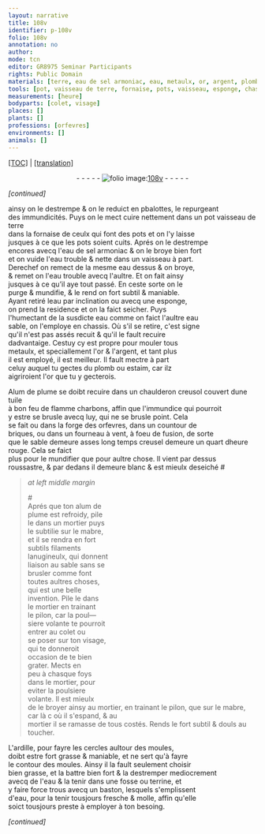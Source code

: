 ```yaml
---
layout: narrative
title: 108v
identifier: p-108v
folio: 108v
annotation: no
author:
mode: tcn
editor: GR8975 Seminar Participants
rights: Public Domain
materials: [terre, eau de sel armoniac, eau, metaulx, or, argent, plomb, estaim, Alum de plume, tuile, charbons, briques, alum de plume, mabre, ardille]
tools: [pot, vaisseau de terre, fornaise, pots, vaisseau, esponge, chassis, chaulderon, creusol, tuile, forge des orfevres, fourneau à vent, à foeu de fusion, creusel, mortier, mabre, pilon, moules, fosse, terrine, baston]
measurements: [heure]
bodyparts: [colet, visage]
places: []
plants: []
professions: [orfevres]
environments: []
animals: []
---
```


<p><a href="{{ site.baseurl }}/normalized/">[TOC]</a> | <a href="{{ site.baseurl }}/texts/p-108v_tl/" target="_blank">[translation]</a></p><div class="folio" align="center">- - - - - <a href="http://gallica.bnf.fr/ark:/12148/btv1b10500001g/f222.image" target="_blank"><img src="https://cu-mkp.github.io/2017-workshop-edition/assets/photo-icon.png" alt="folio image: " style="display:inline-block; margin-bottom:-3px;"/>108v</a> - - - - - </div>  
 
*[continued]*
  
ainsy on le destrempe & on le reduict en <span class="del">p</span><span class="add">b</span>alottes, le repurgeant<br/> des immundicités. Puys on le mect cuire nettem<span class="exp">ent</span> dans un <span class="del"><span class="tl">pot</span></span> <span class="add"><span class="tl">vaisseau de <span class="m">terre</span></span></span><br/> dans la <span class="tl">fornaise</span> de ceulx qui font des <span class="tl">pots</span> et on l'y laisse<br/> jusques à ce que les <span class="tl">pots</span> soie<span class="exp">n</span>t cuits. Aprés on le destrempe<br/> encores avecq l'<span class="m">eau de sel armoniac</span> & on le broye bien fort<br/> et on vuide l'<span class="m">eau</span> trouble & nette dans un <span class="tl">vaisseau</span> à part.<br/> Derechef on remect de la mesme <span class="m">eau</span> dessus & on broye,<br/> & remet on l'<span class="m">eau</span> trouble avecq l'aultre. Et on fait ainsy<br/> jusques à ce qu’il aye tout passé. En ceste sorte on le<br/> purge & mundifie, & le rend on fort subtil & maniable.<br/> Ayant retiré l<span class="m">eau</span> par inclination ou avecq une <span class="tl">esponge</span>,<br/> on prend la residence et on la faict seicher. Puys<br/> l'humectant de la susdicte <span class="m">eau</span> co<span class="exp">mm</span>e on faict l'aultre <span class="del"><span class="m">eau</span></span><br/> sable, on l'employe en <span class="tl">chassis</span>. Où s'il se retire, c'est signe<br/> qu'il n'est pas assés recuit & qu'il le fault recuire<br/> dadvantaige. Cestuy cy est propre pour mouler tous<br/> <span class="m">metaulx</span>, et speciallem<span class="exp">ent</span> l'<span class="m">or</span> & l'<span class="m">argent</span>, et tant plus<br/> il est employé, il est meilleur. Il fault mectre à part<br/> celuy auquel tu gectes du <span class="m">plomb</span> ou <span class="m">estaim</span>, car ilz<br/> aigriroi<span class="x">en</span>t l'<span class="m">or</span> que tu y gecterois.
 
<span class="m">Alum de plume</span> se doibt recuire dans un <span class="del"><span class="tl">chaulderon</span></span> <span class="add"><span class="tl">creusol</span> couvert dune <span class="tl"><span class="m">tuile</span></span></span><br/> à bon feu de <span class="del">flamme</span> <span class="add"><span class="m">charbons</span></span>, affin que l'immundice qui pourroit<br/> y estre se brusle avecq luy, qui ne se brusle point. Cela<br/> se fait ou dans la <span class="tl">forge des <span class="pro">orfevres</span></span>, dans un countour de<br/> <span class="m">briques</span>, ou dans un <span class="tl">fourneau à vent</span>, <span class="tl">à foeu de fusion</span>, de sorte<br/> que le <span class="del">sable demeure asses long temps</span> <span class="add"><span class="tl">creusel</span> demeure un quart d<span class="ms"><span class="tmp">heure</span></span></span> rouge. Cela se faict<br/> plus pour le mundifier que pour aultre chose. Il vient par dessus<br/> roussastre, & par dedans il demeure blanc & est mieulx deseiché #
 
> *at left middle margin*
> 
> 
>   #<br/> Aprés que ton <span class="m">alum de<br/> plume</span> est refroidy, pile<br/> le dans un <span class="tl">mortier</span> puys<br/> le subtilie sur le <span class="tl"><span class="m">mabre</span></span>,<br/> et il se rendra en fort<br/> subtils filaments<br/> lanugineulx, qui donnent<br/> liaison au sable sans se<br/> brusler comme font<br/> toutes aultres choses,<br/> qui est une belle<br/> invention. Pile le da<span class="exp">n</span>s<br/> le <span class="tl">mortier</span> en traina<span class="exp">n</span>t<br/> le <span class="tl">pilon</span>, car la poul—<br/> siere volante te pourroit<br/> entrer au <span class="bp">colet</span> ou<br/> se poser sur ton <span class="bp">visage</span>,<br/> qui te donneroit<br/> occasion de te bien<br/> grater. Mects en<br/> peu à chasque foys<br/> dans le <span class="tl">mortier</span>, pour<br/> eviter la poulsiere<br/> volante. Il est mieulx<br/> de le broyer ainsy au <span class="tl">mortier</span>, en trainant le <span class="tl">pilon</span>, que sur le <span class="tl"><span class="m">mabre</span></span>, <span class="del">car</span> là <span class="del">c</span> où il s'espand, & au<br/> <span class="tl">mortier</span> il se ramasse de tous costés. Rends le fort subtil & <span class="sn">douls au toucher</span>.
 
L'<span class="m">ardille</span>, pour fayre les cercles aultour des <span class="tl">moules</span>, <br/> doibt estre fort grasse & maniable, et ne sert qu'à fayre <br/> le contour des <span class="tl">moules</span>. Ainsy il la fault seulem<span class="exp">ent</span> choisir <br/> bien grasse, et la battre bien fort & la destremper mediocrem<span class="exp">ent</span> <br/> avecq de l'<span class="m">eau</span> & la tenir dans une <span class="tl">fosse</span> ou <span class="tl">terrine</span>, et <br/> y faire force trous avecq un <span class="tl">baston</span>, lesquels s'emplissent <br/> d'<span class="m">eau</span>, pour la tenir tousjours fresche & molle, affin qu'elle<br/> soict tousjours preste à employer à ton besoing.
 
*[continued]*
 
